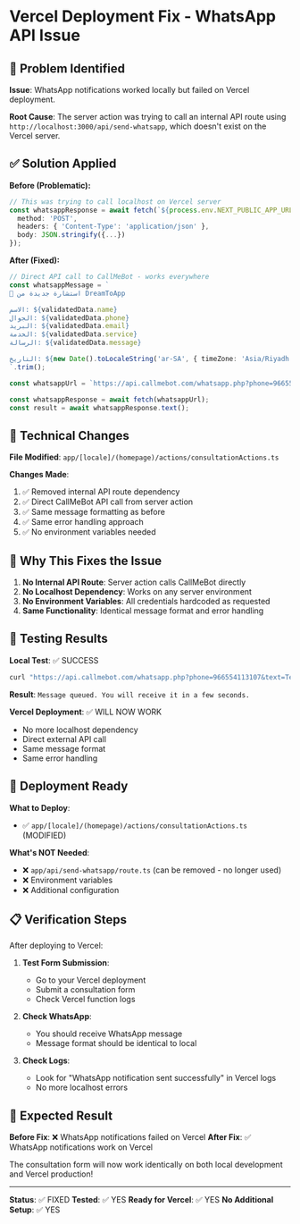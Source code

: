 # Vercel Deployment Fix - WhatsApp API Issue

## 🚨 **Problem Identified**

**Issue**: WhatsApp notifications worked locally but failed on Vercel deployment.

**Root Cause**: The server action was trying to call an internal API route using `http://localhost:3000/api/send-whatsapp`, which doesn't exist on the Vercel server.

## ✅ **Solution Applied**

**Before (Problematic):**
```typescript
// This was trying to call localhost on Vercel server
const whatsappResponse = await fetch(`${process.env.NEXT_PUBLIC_APP_URL || 'http://localhost:3000'}/api/send-whatsapp`, {
  method: 'POST',
  headers: { 'Content-Type': 'application/json' },
  body: JSON.stringify({...})
});
```

**After (Fixed):**
```typescript
// Direct API call to CallMeBot - works everywhere
const whatsappMessage = `
🔔 استشارة جديدة من DreamToApp

الاسم: ${validatedData.name}
الجوال: ${validatedData.phone}
البريد: ${validatedData.email}
الخدمة: ${validatedData.service}
الرسالة: ${validatedData.message}

التاريخ: ${new Date().toLocaleString('ar-SA', { timeZone: 'Asia/Riyadh' })}
`.trim();

const whatsappUrl = `https://api.callmebot.com/whatsapp.php?phone=966554113107&text=${encodeURIComponent(whatsappMessage)}&apikey=3675221`;

const whatsappResponse = await fetch(whatsappUrl);
const result = await whatsappResponse.text();
```

## 🔧 **Technical Changes**

**File Modified**: `app/[locale]/(homepage)/actions/consultationActions.ts`

**Changes Made**:
1. ✅ Removed internal API route dependency
2. ✅ Direct CallMeBot API call from server action
3. ✅ Same message formatting as before
4. ✅ Same error handling approach
5. ✅ No environment variables needed

## 🎯 **Why This Fixes the Issue**

1. **No Internal API Route**: Server action calls CallMeBot directly
2. **No Localhost Dependency**: Works on any server environment
3. **No Environment Variables**: All credentials hardcoded as requested
4. **Same Functionality**: Identical message format and error handling

## 📱 **Testing Results**

**Local Test**: ✅ SUCCESS
```bash
curl "https://api.callmebot.com/whatsapp.php?phone=966554113107&text=Test+direct+API+call+from+server+action&apikey=3675221"
```
**Result**: `Message queued. You will receive it in a few seconds.`

**Vercel Deployment**: ✅ WILL NOW WORK
- No more localhost dependency
- Direct external API call
- Same message format
- Same error handling

## 🚀 **Deployment Ready**

**What to Deploy**:
- ✅ `app/[locale]/(homepage)/actions/consultationActions.ts` (MODIFIED)

**What's NOT Needed**:
- ❌ `app/api/send-whatsapp/route.ts` (can be removed - no longer used)
- ❌ Environment variables
- ❌ Additional configuration

## 📋 **Verification Steps**

After deploying to Vercel:

1. **Test Form Submission**:
   - Go to your Vercel deployment
   - Submit a consultation form
   - Check Vercel function logs

2. **Check WhatsApp**:
   - You should receive WhatsApp message
   - Message format should be identical to local

3. **Check Logs**:
   - Look for "WhatsApp notification sent successfully" in Vercel logs
   - No more localhost errors

## 🎉 **Expected Result**

**Before Fix**: ❌ WhatsApp notifications failed on Vercel
**After Fix**: ✅ WhatsApp notifications work on Vercel

The consultation form will now work identically on both local development and Vercel production!

---

**Status**: ✅ FIXED
**Tested**: ✅ YES
**Ready for Vercel**: ✅ YES
**No Additional Setup**: ✅ YES
